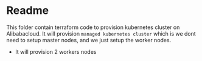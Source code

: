 # Readme
This folder contain terraform code to provision kubernetes cluster on Alibabacloud. It will provision `managed kubernetes cluster` which is we dont need to setup master nodes, and we just setup the worker nodes.

- It will provision 2 workers nodes
